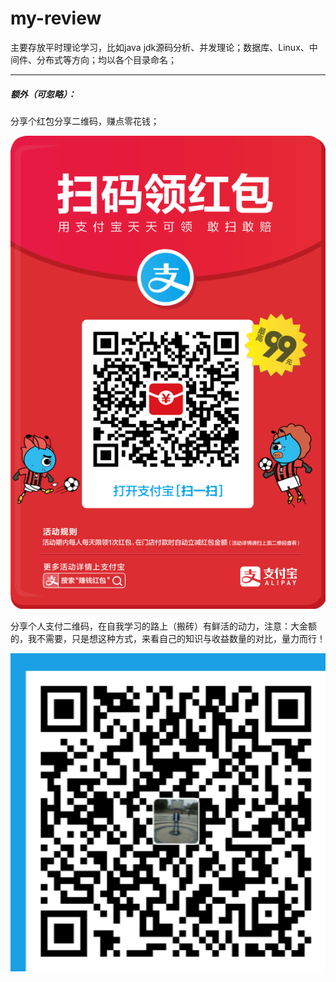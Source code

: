 # my-review

主要存放平时理论学习，比如java jdk源码分析、并发理论；数据库、Linux、中间件、分布式等方向；均以各个目录命名；







------

##### 额外（**可忽略**）：

分享个红包分享二维码，赚点零花钱；

![hb](./image/hb.png)

分享个人支付二维码，在自我学习的路上（搬砖）有鲜活的动力，注意：大金额的，我不需要，只是想这种方式，来看自己的知识与收益数量的对比，量力而行！

![hb](./image/myalipayQR.jpeg)